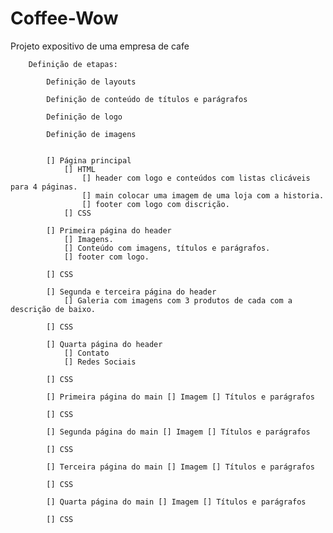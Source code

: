 # Coffee-Wow
Projeto expositivo de uma empresa de cafe

        Definição de etapas:
                    
            Definição de layouts
        
            Definição de conteúdo de títulos e parágrafos

            Definição de logo
        
            Definição de imagens
        
                 
            [] Página principal
                [] HTML
                    [] header com logo e conteúdos com listas clicáveis para 4 páginas.
                    [] main colocar uma imagem de uma loja com a historia.
                    [] footer com logo com discrição. 
                [] CSS
        
            [] Primeira página do header
                [] Imagens.
                [] Conteúdo com imagens, títulos e parágrafos.
                [] footer com logo.
        
            [] CSS
        
            [] Segunda e terceira página do header
                [] Galeria com imagens com 3 produtos de cada com a descrição de baixo.
        
            [] CSS
        
            [] Quarta página do header
                [] Contato
                [] Redes Sociais 
                       
            [] CSS
        
            [] Primeira página do main [] Imagem [] Títulos e parágrafos
        
            [] CSS
        
            [] Segunda página do main [] Imagem [] Títulos e parágrafos
        
            [] CSS
        
            [] Terceira página do main [] Imagem [] Títulos e parágrafos
        
            [] CSS
        
            [] Quarta página do main [] Imagem [] Títulos e parágrafos
        
            [] CSS
